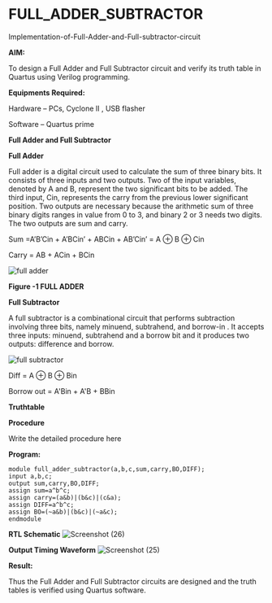 # FULL_ADDER_SUBTRACTOR

Implementation-of-Full-Adder-and-Full-subtractor-circuit

**AIM:**

To design a Full Adder and Full Subtractor circuit and verify its truth table in Quartus using Verilog programming.

**Equipments Required:**

Hardware – PCs, Cyclone II , USB flasher

Software – Quartus prime

**Full Adder and Full Subtractor**

**Full Adder**

Full adder is a digital circuit used to calculate the sum of three binary bits. It consists of three inputs and two outputs. Two of the input variables, denoted by A and B, represent the two significant bits to be added. The third input, Cin, represents the carry from the previous lower significant position. Two outputs are necessary because the arithmetic sum of three binary digits ranges in value from 0 to 3, and binary 2 or 3 needs two digits. The two outputs are sum and carry.

Sum =A’B’Cin + A’BCin’ + ABCin + AB’Cin’ = A ⊕ B ⊕ Cin 

Carry = AB + ACin + BCin

![full adder](https://github.com/ADARSH778/FULL_ADDER_SUBTRACTOR/assets/149347361/60da8a8d-6e4d-4154-8996-0bd315deb915)


**Figure -1 FULL ADDER**

**Full Subtractor**

A full subtractor is a combinational circuit that performs subtraction involving three bits, namely minuend, subtrahend, and borrow-in . It accepts three inputs: minuend, subtrahend and a borrow bit and it produces two outputs: difference and borrow.

![full subtractor](https://github.com/ADARSH778/FULL_ADDER_SUBTRACTOR/assets/149347361/73f00885-79ca-4714-8078-917832901720)


Diff = A ⊕ B ⊕ Bin 

Borrow out = A'Bin + A'B + BBin

**Truthtable**

**Procedure**

Write the detailed procedure here

**Program:**
```
module full_adder_subtractor(a,b,c,sum,carry,BO,DIFF);
input a,b,c;
output sum,carry,BO,DIFF;
assign sum=a^b^c;
assign carry=(a&b)|(b&c)|(c&a);
assign DIFF=a^b^c;
assign BO=(~a&b)|(b&c)|(~a&c);
endmodule
```
**RTL Schematic**
![Screenshot (26)](https://github.com/ADARSH778/FULL_ADDER_SUBTRACTOR/assets/149347361/dd3c9c6c-2288-48b7-8533-4039a8a96aa9)

**Output Timing Waveform**
![Screenshot (25)](https://github.com/ADARSH778/FULL_ADDER_SUBTRACTOR/assets/149347361/f6cfdd1f-913a-4ffc-add1-4865d6af5898)

**Result:**

Thus the Full Adder and Full Subtractor circuits are designed and the truth tables is verified using Quartus software.



